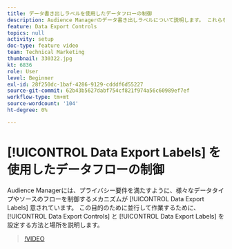 ```yaml
---
title: データ書き出しラベルを使用したデータフローの制御
description: Audience Managerのデータ書き出しラベルについて説明します。 これらを使用すると、Audience Managerで様々なデータタイプやソースのフローを制御するメカニズムが提供され、プライバシー要件を満たすことができます。 データ書き出しのコントロールとデータ書き出しラベルを設定し、この目的に合わせて連携する方法と場所について説明します。
feature: Data Export Controls
topics: null
activity: setup
doc-type: feature video
team: Technical Marketing
thumbnail: 330322.jpg
kt: 6836
role: User
level: Beginner
exl-id: 28f250dc-1baf-4286-9129-cdddf6d55227
source-git-commit: 62b43b5627dabf754cf821f974a56c60989ef7ef
workflow-type: tm+mt
source-wordcount: '104'
ht-degree: 0%

---
```


# [!UICONTROL Data Export Labels] を使用したデータフローの制御

Audience Managerには、プライバシー要件を満たすように、様々なデータタイプやソースのフローを制御するメカニズムが [!UICONTROL Data Export Labels] 意されています。 この目的のために並行して作業するために、[!UICONTROL Data Export Controls] と [!UICONTROL Data Export Labels] を設定する方法と場所を説明します。

>[!VIDEO](https://video.tv.adobe.com/v/345096/?quality=12&learn=on&captions=jpn)
